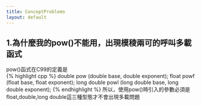 ```yaml
---
title: ConceptProblems
layout: default
---
```


## 1.為什麼我的pow()不能用，出現**模稜兩可的呼叫多載函式**   
  
pow()函式在C99的定義是  
{% highlight cpp %}
double pow  (double base, double exponent);
float powf (float base, float exponent);
long double powl (long double base, long double exponent);
{% endhighlight %}
所以，使用pow()時引入的參數必須是float,double,long double這三種型態才不會出現多載問題  